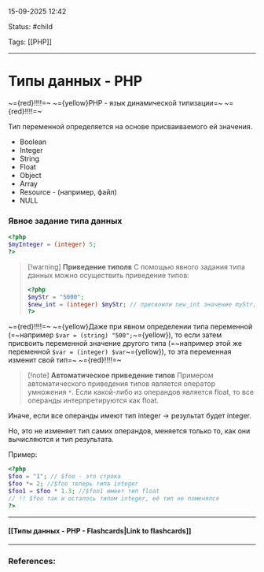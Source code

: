 
15-09-2025 12:42

Status: #child 

Tags: [[PHP]]

---
# Типы данных - PHP

~={red}!!!!=~ ~={yellow}PHP - язык динамической типизации=~ ~={red}!!!!=~

Тип переменной определяется на основе присваиваемого ей значения.

- Boolean
- Integer
- String
- Float
- Object
- Array
- Resource - (например, файл)
- NULL 

### Явное задание типа данных


```php
<?php
$myInteger = (integer) 5;
?>
```


> [!warning] **Приведение типолв**
> С помощью явного задания типа данных можно осуществить приведение типов:
> ```php
> <?php 
> $myStr = "5000";
> $new_int = (integer) $myStr; // присвоили new_int значение myStr, приведённый к типу integer.
> ?>
> ```


~={red}!!!!=~ ~={yellow}Даже при явном определении типа переменной (=~например `$var = (string) "500";`~={yellow}), то если затем присвоить переменной значение другого типа (=~например этой же переменной `$var = (integer) $var`~={yellow}), то эта переменная изменит свой тип=~ ~={red}!!!!=~

>[!note] **Автоматическое приведение типов**
Примером автоматического приведения типов является оператор умножения `*`. Если какой-либо из операндов является float, то все операнды интерпретируются как float.
>
Иначе, если все операнды имеют тип integer -> результат будет integer.
>
Но, это не изменяет тип самих операндов, меняется только то, как они вычисляются и тип результата.


Пример:
```php
<?php
$foo = "1"; // $foo - это строка
$foo *= 2; //$foo теперь типа integer
$foo1 = $foo * 1.3; //$foo1 имеет тип float
// !! $foo так и осталось типом integer, её тип не поменялся
?>
```




----
#### [[Типы данных - PHP - Flashcards|Link to flashcards]]



---
### References:

